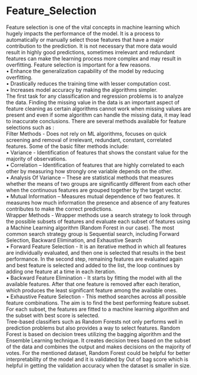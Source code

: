 # Feature_Selection
Feature selection is one of the vital concepts in machine learning which hugely impacts the performance of the model.
It is a process to automatically or manually select those features that have a major contribution to the prediction. It
is not necessary that more data would result in highly good predictions, sometimes irrelevant and redundant features
can make the learning process more complex and may result in overfitting.
Feature selection is important for a few reasons. <br>
• Enhance the generalization capability of the model by reducing overfitting. <br>
• Drastically reduces the training time with lesser computation cost. <br>
• Increases model accuracy by making the algorithms simpler. <br>
The first task for any classification and regression problems is to analyze the data. Finding the missing value in
the data is an important aspect of feature cleaning as certain algorithms cannot work when missing values are present
and even if some algorithm can handle the missing data, it may lead to inaccurate conclusions.
There are several methods available for feature selections such as :<br>
Filter Methods - Does not rely on ML algorithms, focuses on quick screening and removal of irrelevant, redundant,
constant, correlated features. Some of the basic filter methods include:<br>
• Variance - Identification of features that shows the constant value for the majority of observations.<br>
• Correlation – Identification of features that are highly correlated to each other by measuring how strongly one
variable depends on the other.<br>
• Analysis Of Variance – These are statistical methods that measures whether the means of two groups are
significantly different from each other when the continuous features are grouped together by the target vector.<br>
• Mutual Information – Measures mutual dependence of two features. It measures how much information the
presence and absence of any features contributes to make the correct predictions.<br>
Wrapper Methods - Wrapper methods use a search strategy to look through the possible subsets of features and
evaluate each subset of features using a Machine Learning algorithm (Random Forest in our case). The most common
search strategy group is Sequential search, including Forward Selection, Backward Elimination, and Exhaustive Search<br>
• Forward Feature Selection - It is an iterative method in which all features are individually evaluated, and then
one is selected that results in the best performance. In the second step, remaining features are evaluated again
and best feature is selected and added to the list, the loop continues by adding one feature at a time in each
iteration.<br>
• Backward Feature Elimination - It starts by fitting the model with all the available features. After that one
feature is removed after each iteration, which produces the least significant feature among the available ones.<br>
• Exhaustive Feature Selection - This method searches across all possible feature combinations. The aim is to find
the best performing feature subset. For each subset, the features are fitted to a machine learning algorithm and
the subset with best score is selected.<br>
Tree-based classifiers such as Random Forests not only performs well in prediction problems
but also provides a way to select features. Random Forest is based on decision trees utilizing the bagging algorithm
and the Ensemble Learning technique. It creates decision trees based on the subset of the data and combines the
output and makes decisions on the majority of votes. For the mentioned dataset, Random Forest could be helpful for
better interpretability of the model and it is validated by Out of bag score which is helpful in getting the validation
accuracy when the dataset is smaller in size.
